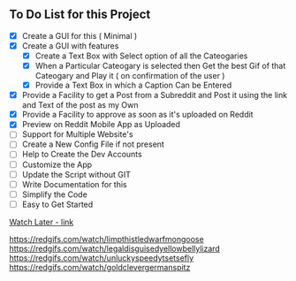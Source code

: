 ## To Do List for this Project

 - [x] Create a GUI for this ( Minimal )
 - [x] Create a GUI with features
    - [x] Create a Text Box with Select option of all the Cateogaries
    - [x] When a Particular Cateogary is selected then Get the best Gif of that Cateogary and Play it ( on confirmation of the user ) 
    - [x] Provide a Text Box in which a Caption Can be Entered
 - [x] Provide a Facility to get a Post from a Subreddit and Post it using the link and Text of the post as my Own
 - [x] Provide a Facility to approve as soon as it's uploaded on Reddit
 - [x] Preview on Reddit Mobile App as Uploaded
 - [ ] Support for Multiple Website's
 - [ ] Create a New Config File if not present
 - [ ] Help to Create the Dev Accounts 
 - [ ] Customize the App
 - [ ] Update the Script without GIT
 - [ ] Write Documentation for this
 - [ ] Simplify the Code
 - [ ] Easy to Get Started

 [Watch Later - link](https://www.redgifs.com/watch/noteworthystudiousirrawaddydolphin)

 https://redgifs.com/watch/limpthistledwarfmongoose
 https://redgifs.com/watch/legaldisguisedyellowbellylizard
 https://redgifs.com/watch/unluckyspeedytsetsefly
 https://redgifs.com/watch/goldclevergermanspitz